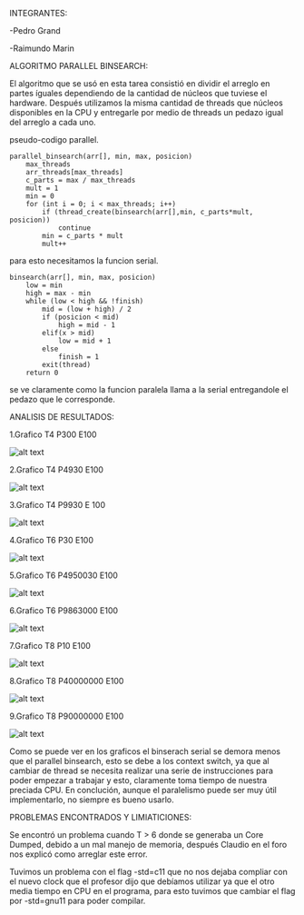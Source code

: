 INTEGRANTES:

-Pedro Grand

-Raimundo Marin

ALGORITMO PARALLEL BINSEARCH:

El algoritmo que se usó en esta tarea consistió en dividir el arreglo en partes íguales dependiendo de la cantidad de núcleos que tuviese el hardware. Después utilizamos la misma cantidad de threads que núcleos disponibles en la CPU y entregarle por medio de threads un pedazo igual del arreglo a cada uno.

pseudo-codigo parallel.

    parallel_binsearch(arr[], min, max, posicion)
        max_threads
        arr_threads[max_threads]
        c_parts = max / max_threads
        mult = 1
        min = 0
        for (int i = 0; i < max_threads; i++)
            if (thread_create(binsearch(arr[],min, c_parts*mult, posicion))
                continue
            min = c_parts * mult
            mult++

para esto necesitamos la funcion serial.

    binsearch(arr[], min, max, posicion)
        low = min
        high = max - min
        while (low < high && !finish)
            mid = (low + high) / 2
            if (posicion < mid)
                high = mid - 1
            elif(x > mid)
                low = mid + 1
            else
                finish = 1
            exit(thread)
        return 0

se ve claramente como la funcion paralela llama a la serial entregandole el pedazo que le corresponde.

ANALISIS DE RESULTADOS:

1.Grafico T4 P300 E100

![alt text](./Figure_1.png)

2.Grafico T4 P4930 E100

![alt text](./Figure_1-1.png)

3.Grafico T4 P9930 E 100

![alt text](./Figure_1-2.png)

4.Grafico T6 P30 E100

![alt text](./Figure_1-3.png)

5.Grafico T6 P4950030 E100

![alt text](./Figure_1-4.png)

6.Grafico T6 P9863000 E100

![alt text](./Figure_1-5.png)

7.Grafico T8 P10 E100

![alt text](./Figure_1-6.png)

8.Grafico T8 P40000000 E100

![alt text](./Figure_1-7.png)

9.Grafico T8 P90000000 E100

![alt text](./Figure_1-8.png)

Como se puede ver en los graficos el binserach serial se demora menos que el parallel binsearch, esto se debe a los context switch, ya que al cambiar de thread se necesita realizar una serie de instrucciones para poder empezar a trabajar y esto, claramente toma tiempo de nuestra preciada CPU.
En conclución, aunque el paralelismo puede ser muy útil implementarlo, no siempre es bueno usarlo.

PROBLEMAS ENCONTRADOS Y LIMIATICIONES:

Se encontró un problema cuando T > 6 donde se generaba un Core Dumped, debido a un mal manejo de memoria, después Claudio en el foro nos explicó como arreglar este error.

Tuvimos un problema con el flag -std=c11 que no nos dejaba compliar con el nuevo clock que el profesor dijo que debíamos utilizar ya que el otro media tiempo en CPU en el programa, para esto tuvimos que cambiar el flag por -std=gnu11 para poder compilar.
